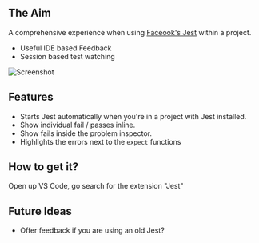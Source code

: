## The Aim

A comprehensive experience when using [Faceook's Jest](https://github.com/facebook/jest) within a project. 

* Useful IDE based Feedback
* Session based test watching

![Screenshot](https://github.com/orta/vscode-jest/raw/master/images/vscode-jest.gif)

## Features

* Starts Jest automatically when you're in a project with Jest installed.
* Show individual fail / passes inline.
* Show fails inside the problem inspector.
* Highlights the errors next to the `expect` functions 

## How to get it?

Open up VS Code, go search for the extension "Jest"

## Future Ideas

* Offer feedback if you are using an old Jest?
